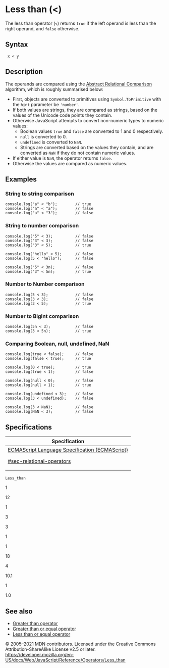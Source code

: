 # Less than (&lt;)

The less than operator (`<`) returns `true` if the left operand is less than the right operand, and `false` otherwise.

## Syntax

     x < y

## Description

The operands are compared using the [Abstract Relational Comparison](https://tc39.es/ecma262/#sec-abstract-relational-comparison) algorithm, which is roughly summarised below:

-   First, objects are converted to primitives using `Symbol.ToPrimitive` with the `hint` parameter be `'number'`.
-   If both values are strings, they are compared as strings, based on the values of the Unicode code points they contain.
-   Otherwise JavaScript attempts to convert non-numeric types to numeric values:
    -   Boolean values `true` and `false` are converted to 1 and 0 respectively.
    -   `null` is converted to 0.
    -   `undefined` is converted to `NaN`.
    -   Strings are converted based on the values they contain, and are converted as `NaN` if they do not contain numeric values.
-   If either value is `NaN`, the operator returns `false`.
-   Otherwise the values are compared as numeric values.

## Examples

### String to string comparison

    console.log("a" < "b");        // true
    console.log("a" < "a");        // false
    console.log("a" < "3");        // false

### String to number comparison

    console.log("5" < 3);          // false
    console.log("3" < 3);          // false
    console.log("3" < 5);          // true

    console.log("hello" < 5);      // false
    console.log(5 < "hello");      // false

    console.log("5" < 3n);         // false
    console.log("3" < 5n);         // true

### Number to Number comparison

    console.log(5 < 3);            // false
    console.log(3 < 3);            // false
    console.log(3 < 5);            // true

### Number to BigInt comparison

    console.log(5n < 3);           // false
    console.log(3 < 5n);           // true

### Comparing Boolean, null, undefined, NaN

    console.log(true < false);     // false
    console.log(false < true);     // true

    console.log(0 < true);         // true
    console.log(true < 1);         // false

    console.log(null < 0);         // false
    console.log(null < 1);         // true

    console.log(undefined < 3);    // false
    console.log(3 < undefined);    // false

    console.log(3 < NaN);          // false
    console.log(NaN < 3);          // false

## Specifications

<table>
<thead>
<tr class="header">
<th>Specification</th>
</tr>
</thead>
<tbody>
<tr class="odd">
<td>
<a href="https://tc39.es/ecma262/#sec-relational-operators">ECMAScript Language Specification (ECMAScript)
<br/>

<span class="small">#sec-relational-operators</span>
</a>
</td>
</tr>
</tbody>
</table>

`Less_than`

1

12

1

3

3

1

1

18

4

10.1

1

1.0

## See also

-   [Greater than operator](greater_than)
-   [Greater than or equal operator](greater_than_or_equal)
-   [Less than or equal operator](less_than_or_equal)

© 2005–2021 MDN contributors.
Licensed under the Creative Commons Attribution-ShareAlike License v2.5 or later.
<a href="https://developer.mozilla.org/en-US/docs/Web/JavaScript/Reference/Operators/Less_than" class="_attribution-link">https://developer.mozilla.org/en-US/docs/Web/JavaScript/Reference/Operators/Less_than</a>
